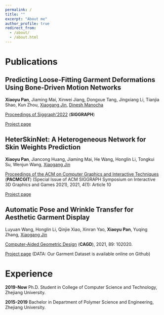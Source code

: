 ```yaml
---
permalink: /
title: ""
excerpt: "About me"
author_profile: true
redirect_from: 
  - /about/
  - /about.html
---
```


# Publications

## Predicting Loose-Fitting Garment Deformations Using Bone-Driven Motion Networks

**Xiaoyu Pan**, Jiaming Mai, Xinwei Jiang, Dongxue Tang, Jingxiang Li, Tianjia Shao, Kun Zhou, [Xiaogang Jin](http://www.cad.zju.edu.cn/home/jin/), [Dinesh Manocha](https://www.cs.umd.edu/people/dmanocha)

[Proceedings of Siggraph'2022](https://s2022.siggraph.org/) (**SIGGRAPH**)

[Project page](http://www.cad.zju.edu.cn/home/jin/SigCloth2022/SigCloth2022.htm)

## HeterSkinNet: A Heterogeneous Network for Skin Weights Prediction 
**Xiaoyu Pan**, Jiancong Huang, Jiaming Mai, He Wang, Honglin Li, Tongkui Su, Wenjun Wang, [Xiaogang Jin](http://www.cad.zju.edu.cn/home/jin/)

[Proceedings of the ACM on Computer Graphics and Interactive Techniques](https://dl.acm.org/journal/pacmcgit) (**PACMCGIT**)
(Special Issue of ACM SIGGRAPH Symposium on Interactive 3D Graphics and Games 2021), 2021, 4(1): Article 10 

[Project page](http://www.cad.zju.edu.cn/home/jin/i3d2021/i3d2021.htm)

## Automatic Pose and Wrinkle Transfer for Aesthetic Garment Display 
Luyuan Wang, Honglin Li, Qinjie Xiao, Xinran Yao, **Xiaoyu Pan**, Yuqing Zhang, [Xiaogang Jin](http://www.cad.zju.edu.cn/home/jin/)

[Computer-Aided Geometric Design](https://www.journals.elsevier.com/computer-aided-geometric-design) (**CAGD**), 2021, 89: 102020. 

[Project page](http://www.cad.zju.edu.cn/home/jin/cagd2021/cagd2021.htm)  (DATA: Our Garment Dataset is available online on Github)

# Experience

**2019-Now** Ph.D. Student in College of Computer Science and Technology, Zhejiang University.

**2015-2019** Bachelor in Department of Polymer Science and Engineering, Zhejiang University.
